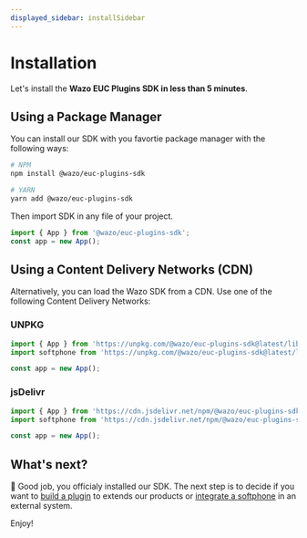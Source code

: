 ```yaml
---
displayed_sidebar: installSidebar
---
```


# Installation

Let's install the **Wazo EUC Plugins SDK in less than 5 minutes**.

## Using a Package Manager

You can install our SDK with you favortie package manager with the following ways:

```bash
# NPM
npm install @wazo/euc-plugins-sdk

# YARN
yarn add @wazo/euc-plugins-sdk
```

Then import SDK in any file of your project.

```js
import { App } from '@wazo/euc-plugins-sdk';
const app = new App();
```

## Using a Content Delivery Networks (CDN)

Alternatively, you can load the Wazo SDK from a CDN. Use one of the following Content Delivery Networks:

### UNPKG

```js
import { App } from 'https://unpkg.com/@wazo/euc-plugins-sdk@latest/lib/esm/app.js';
import softphone from 'https://unpkg.com/@wazo/euc-plugins-sdk@latest/lib/esm/softphone.js';

const app = new App();
```

### jsDelivr

```js
import { App } from 'https://cdn.jsdelivr.net/npm/@wazo/euc-plugins-sdk@latest/lib/esm/app.js';
import softphone from 'https://cdn.jsdelivr.net/npm/@wazo/euc-plugins-sdk@latest/lib/esm/softphone.js';

const app = new App();
```

## What's next?

🎉 Good job, you officialy installed our SDK. The next step is to decide if you want to [build a plugin](./plugins/introduction) to extends our
products or [integrate a softphone](./softphone/introduction) in an external system.

Enjoy!

